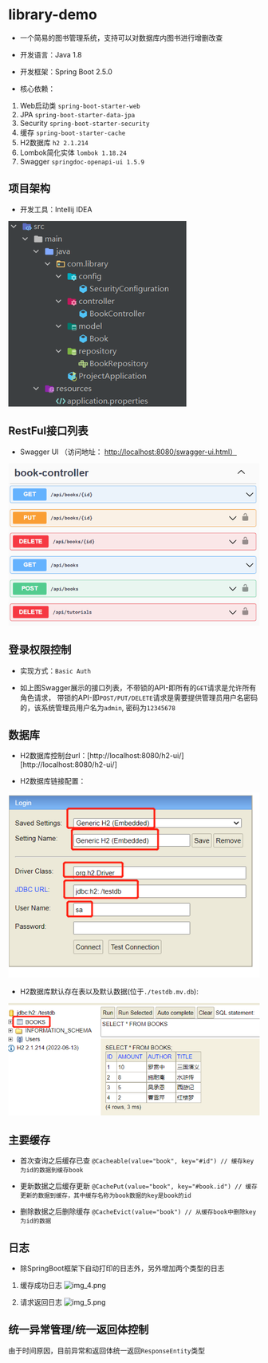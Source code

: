 # library-demo

- 一个简易的图书管理系统，支持可以对数据库内图书进行增删改查

- 开发语言：Java 1.8

- 开发框架：Spring Boot 2.5.0

- 核心依赖：

1. Web启动类 ```spring-boot-starter-web```
2. JPA ```spring-boot-starter-data-jpa```
3. Security ```spring-boot-starter-security```
4. 缓存 ```spring-boot-starter-cache```
5. H2数据库 ```h2 2.1.214```
6. Lombok简化实体 ```lombok 1.18.24```
7. Swagger ```springdoc-openapi-ui 1.5.9```

## 项目架构

- 开发工具：Intellij IDEA

![img_1.png](img_1.png)

## RestFul接口列表

- Swagger UI （访问地址： [http://localhost:8080/swagger-ui.html）][http://localhost:8080/swagger-ui.html]

![img.png](img.png)

## 登录权限控制

- 实现方式：```Basic Auth```

- 如上图Swagger展示的接口列表，不带锁的API-即所有的```GET```请求是允许所有角色请求，
  带锁的API-即```POST/PUT/DELETE```请求是需要提供管理员用户名密码的，该系统管理员用户名为```admin```,
  密码为```12345678```

## 数据库

- H2数据库控制台url：[http://localhost:8080/h2-ui/][http://localhost:8080/h2-ui/]

- H2数据库链接配置：

![img_2.png](img_2.png)

- H2数据库默认存在表以及默认数据(位于```./testdb.mv.db```):

![img_3.png](img_3.png)

## 主要缓存

- 首次查询之后缓存已查
```@Cacheable(value="book", key="#id") // 缓存key为id的数据到缓存book```

- 更新数据之后缓存更新
```@CachePut(value="book", key="#book.id") // 缓存更新的数据到缓存，其中缓存名称为book数据的key是book的id```

- 删除数据之后删除缓存
```@CacheEvict(value="book") // 从缓存book中删除key为id的数据```

## 日志

- 除SpringBoot框架下自动打印的日志外，另外增加两个类型的日志

1. 缓存成功日志
![img_4.png](img_4.png)

2. 请求返回日志
![img_5.png](img_5.png)
   
## 统一异常管理/统一返回体控制
由于时间原因，目前异常和返回体统一返回```ResponseEntity```类型

[http://localhost:8080/swagger-ui.html]: http://localhost:8080/swagger-ui.html）